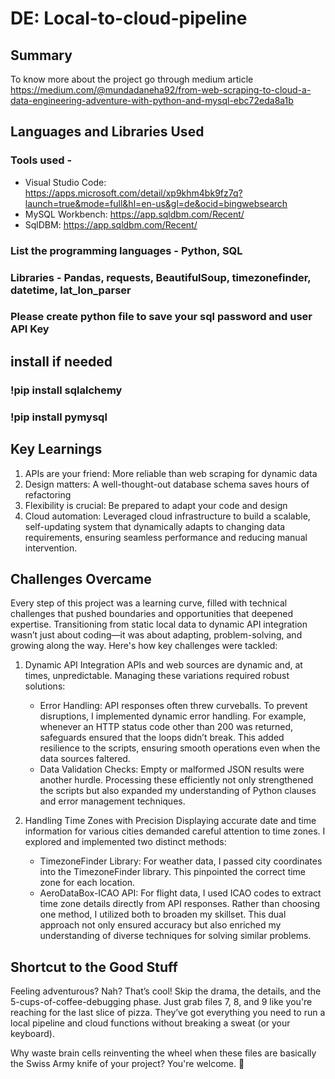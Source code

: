 # DE: Local-to-cloud-pipeline
## Summary
To know more about the project go through medium article
https://medium.com/@mundadaneha92/from-web-scraping-to-cloud-a-data-engineering-adventure-with-python-and-mysql-ebc72eda8a1b

## Languages and Libraries Used
### Tools used - 
   - Visual Studio Code: https://apps.microsoft.com/detail/xp9khm4bk9fz7q?launch=true&mode=full&hl=en-us&gl=de&ocid=bingwebsearch
   - MySQL Workbench: https://app.sqldbm.com/Recent/
   - SqlDBM: https://app.sqldbm.com/Recent/
### List the programming languages - Python, SQL
### Libraries - Pandas, requests, BeautifulSoup, timezonefinder, datetime, lat_lon_parser 

### Please create python file to save your sql password and user API Key

## install if needed
### !pip install sqlalchemy
### !pip install pymysql

## Key Learnings
1. APIs are your friend: More reliable than web scraping for dynamic data
2. Design matters: A well-thought-out database schema saves hours of refactoring
3. Flexibility is crucial: Be prepared to adapt your code and design
4. Cloud automation: Leveraged cloud infrastructure to build a scalable, self-updating system that dynamically adapts to changing data requirements, ensuring seamless performance and reducing manual intervention.
   
## Challenges Overcame
Every step of this project was a learning curve, filled with technical challenges that pushed boundaries and opportunities that deepened expertise. Transitioning from static local data to dynamic API integration wasn’t just about coding—it was about adapting, problem-solving, and growing along the way. Here's how key challenges were tackled:
1. Dynamic API Integration
APIs and web sources are dynamic and, at times, unpredictable. Managing these variations required robust solutions:
   - Error Handling: API responses often threw curveballs. To prevent disruptions, I implemented dynamic error handling. For example, whenever an HTTP status code other than 200 was returned, safeguards ensured that the loops didn’t break. This added resilience to the scripts, ensuring smooth operations even when the data sources faltered.
   - Data Validation Checks: Empty or malformed JSON results were another hurdle. Processing these efficiently not only strengthened the scripts but also expanded my understanding of Python clauses and error management techniques.
 
2. Handling Time Zones with Precision
Displaying accurate date and time information for various cities demanded careful attention to time zones. I explored and implemented two distinct methods:
   - TimezoneFinder Library: For weather data, I passed city coordinates into the TimezoneFinder library. This pinpointed the correct time zone for each location.
   - AeroDataBox-ICAO API: For flight data, I used ICAO codes to extract time zone details directly from API responses.
Rather than choosing one method, I utilized both to broaden my skillset. This dual approach not only ensured accuracy but also enriched my understanding of diverse techniques for solving similar problems.

## Shortcut to the Good Stuff

Feeling adventurous? Nah? That’s cool! Skip the drama, the details, and the 5-cups-of-coffee-debugging phase. Just grab files 7, 8, and 9 like you're reaching for the last slice of pizza. They’ve got everything you need to run a local pipeline and cloud functions without breaking a sweat (or your keyboard).

Why waste brain cells reinventing the wheel when these files are basically the Swiss Army knife of your project? You're welcome. 🚀
